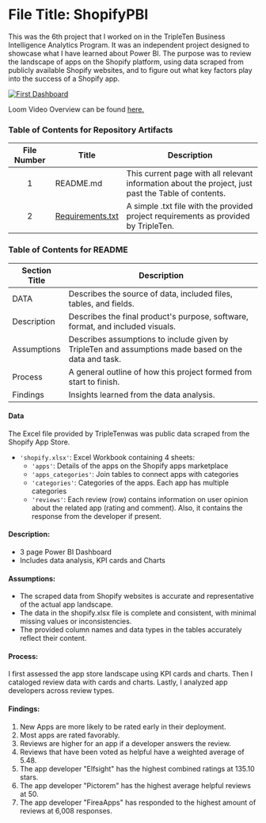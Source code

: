 # File Title: ShopifyPBI

This was the 6th project that I worked on in the TripleTen Business Intelligence Analytics Program. It was an independent project designed to showcase what I have learned about Power BI. The purpose was to review the landscape of apps on the Shopify platform, using data scraped from publicly available Shopify websites, and to figure out what key factors play into the success of a Shopify app.

[<img src="https://github.com/Tiffany-Bergett/Data_projects_TripleTen/blob/main/Images/Project6Pic.png" alt="First Dashboard">](https://www.loom.com/share/88359c245ed3425aa004cd2e5a1be3b3?sid=6c7a8349-16a9-47d6-a641-b0d51febcb10)

Loom Video Overview can be found <a href='https://www.loom.com/share/88359c245ed3425aa004cd2e5a1be3b3?sid=6c7a8349-16a9-47d6-a641-b0d51febcb10' target=_blank><u>here</u>.</a>

### Table of Contents for Repository Artifacts
| File Number | Title | Description |
| :-----------: | ----------- |----------- |
| 1 | README.md | This current page with all relevant information about the project, just past the Table of contents. |
| 2 | [Requirements.txt](https://github.com/Tiffany-Bergett/Data_projects_TripleTen/blob/main/Shopify/Requirements.txt) | A simple .txt file with the provided project requirements as provided by TripleTen. |

### Table of Contents for README
| Section Title | Description |
| ----------- |----------- |
| DATA | Describes the source of data, included files, tables, and fields. |
| Description | Describes the final product's purpose, software, format, and included visuals. |
| Assumptions | Describes assumptions to include given by TripleTen and assumptions made based on the data and task. |
| Process | A general outline of how this project formed from start to finish. |
| Findings | Insights learned from the data analysis. |

#### Data
The Excel file provided by TripleTenwas was public data scraped from the Shopify App Store.
- `'shopify.xlsx'`: Excel Workbook containing 4 sheets:
    - `'apps'`: Details of the apps on the Shopify apps marketplace
    - `'apps_categories'`: Join tables to connect apps with categories
    - `'categories'`: Categories of the apps. Each app has multiple categories
    - `'reviews'`: Each review (row) contains information on user opinion about the related app (rating and comment). Also, it contains the response from the developer if present.

#### Description:
- 3 page Power BI Dashboard
- Includes data analysis, KPI cards and Charts

#### Assumptions:
- The scraped data from Shopify websites is accurate and representative of the actual app landscape.
- The data in the shopify.xlsx file is complete and consistent, with minimal missing values or inconsistencies.
- The provided column names and data types in the tables accurately reflect their content.

#### Process:
I first assessed the app store landscape using KPI cards and charts.
Then I cataloged review data with cards and charts.
Lastly, I analyzed app developers across review types.

#### Findings:
1. New Apps are more likely to be rated early in their deployment.
2. Most apps are rated favorably.
3. Reviews are higher for an app if a developer answers the review.
4. Reviews that have been voted as helpful have a weighted average of 5.48.
5. The app developer "Elfsight" has the highest combined ratings at 135.10 stars.
6. The app developer "Pictorem" has the highest average helpful reviews at 50.
7. The app developer "FireaApps" has responded to the highest amount of reviews at 6,008 responses.
